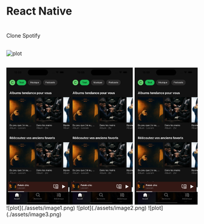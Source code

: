 # React Native
#
Clone Spotify
##
![plot](./assets/simulator.gif)
##
<img align="right" width="33%" src="./assets/image1.png"> 
<img align="center" width="33%" src="./assets/image1.png"> 
<img align="left" width="33%" src="./assets/image1.png"> 
![plot](./assets/image1.png)
![plot](./assets/image2.png)
![plot](./assets/image3.png)
